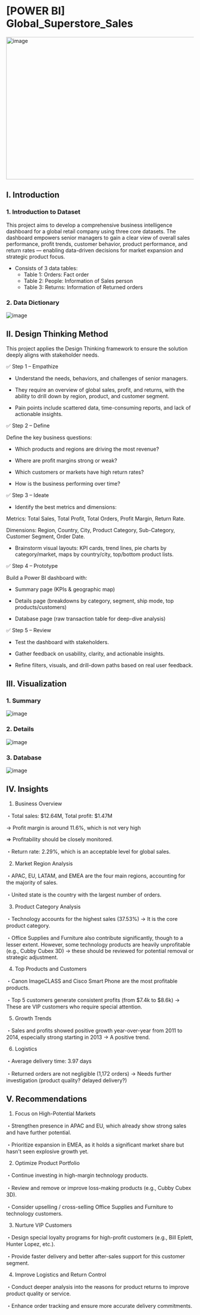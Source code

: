 # [POWER BI] Global_Superstore_Sales

<img width="960" height="383" alt="image" src="https://github.com/user-attachments/assets/92f55a0a-fa65-4fff-b706-5657cf91d9dc" />

## I. Introduction
### 1. Introduction to Dataset
This project aims to develop a comprehensive business intelligence dashboard for a global retail company using three core datasets.
The dashboard empowers senior managers to gain a clear view of overall sales performance, profit trends, customer behavior, product performance, and return rates — enabling data-driven decisions for market expansion and strategic product focus.
* Consists of 3 data tables:
  - Table 1: Orders: Fact order
  - Table 2: People: Information of Sales person
  - Table 3: Returns: Information of Returned orders

### 2. Data Dictionary

![image](https://github.com/user-attachments/assets/3ec09aea-f6f6-4b89-bb32-bf197a39fe02)

## II. Design Thinking Method
This project applies the Design Thinking framework to ensure the solution deeply aligns with stakeholder needs.

✅ Step 1 – Empathize
* Understand the needs, behaviors, and challenges of senior managers.

* They require an overview of global sales, profit, and returns, with the ability to drill down by region, product, and customer segment.

* Pain points include scattered data, time-consuming reports, and lack of actionable insights.

✅ Step 2 – Define

Define the key business questions:

* Which products and regions are driving the most revenue?

* Where are profit margins strong or weak?

* Which customers or markets have high return rates?

* How is the business performing over time?

✅ Step 3 – Ideate

* Identify the best metrics and dimensions:

Metrics: Total Sales, Total Profit, Total Orders, Profit Margin, Return Rate.

Dimensions: Region, Country, City, Product Category, Sub-Category, Customer Segment, Order Date.

* Brainstorm visual layouts: KPI cards, trend lines, pie charts by category/market, maps by country/city, top/bottom product lists.

✅ Step 4 – Prototype

Build a Power BI dashboard with:

* Summary page (KPIs & geographic map)

* Details page (breakdowns by category, segment, ship mode, top products/customers)

* Database page (raw transaction table for deep-dive analysis)

✅ Step 5 – Review

* Test the dashboard with stakeholders.

* Gather feedback on usability, clarity, and actionable insights.

* Refine filters, visuals, and drill-down paths based on real user feedback.

## III. Visualization

### 1. Summary

![image](https://github.com/user-attachments/assets/c13deb26-ad8d-4c1d-9f56-0ad102adc163)

### 2. Details

![image](https://github.com/user-attachments/assets/b785b132-c213-4302-ab3d-879ef676732b)

### 3. Database

![image](https://github.com/user-attachments/assets/04b7bc4c-9b8d-4c22-af21-f66813406f91)

## IV. Insights
1) Business Overview

・Total sales: $12.64M, Total profit: $1.47M

→ Profit margin is around 11.6%, which is not very high

=> Profitability should be closely monitored.

・Return rate: 2.29%, which is an acceptable level for global sales.

2) Market Region Analysis

・APAC, EU, LATAM, and EMEA are the four main regions, accounting for the majority of sales.

・United state is the country with the largest number of orders. 

3) Product Category Analysis

・Technology accounts for the highest sales (37.53%) → It is the core product category.

・Office Supplies and Furniture also contribute significantly, though to a lesser extent.
However, some technology products are heavily unprofitable (e.g., Cubby Cubex 3D) → these should be reviewed for potential removal or strategic adjustment.

4) Top Products and Customers

・Canon ImageCLASS and Cisco Smart Phone are the most profitable products.

・Top 5 customers generate consistent profits (from $7.4k to $8.6k) → These are VIP customers who require special attention.

5) Growth Trends

・Sales and profits showed positive growth year-over-year from 2011 to 2014, especially strong starting in 2013 → A positive trend.

6) Logistics

・Average delivery time: 3.97 days

・Returned orders are not negligible (1,172 orders) → Needs further investigation (product quality? delayed delivery?)

## V. Recommendations
1) Focus on High-Potential Markets

・Strengthen presence in APAC and EU, which already show strong sales and have further potential.

・Prioritize expansion in EMEA, as it holds a significant market share but hasn't seen explosive growth yet.

2) Optimize Product Portfolio

・Continue investing in high-margin technology products.

・Review and remove or improve loss-making products (e.g., Cubby Cubex 3D).

・Consider upselling / cross-selling Office Supplies and Furniture to technology customers.

3) Nurture VIP Customers

・Design special loyalty programs for high-profit customers (e.g., Bill Eplett, Hunter Lopez, etc.).

・Provide faster delivery and better after-sales support for this customer segment.

4) Improve Logistics and Return Control

・Conduct deeper analysis into the reasons for product returns to improve product quality or service.

・Enhance order tracking and ensure more accurate delivery commitments.

